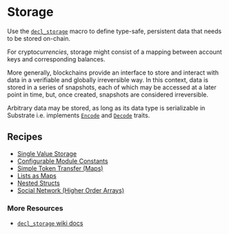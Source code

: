 # Storage

Use the [`decl_storage`](https://wiki.parity.io/decl_storage) macro to define type-safe, persistent data that needs to be stored on-chain.

For crypto*currencies*, storage might consist of a mapping between account keys and corresponding balances. 

More generally, blockchains provide an interface to store and interact with data in a verifiable and globally irreversible way. In this context, data is stored in a series of snapshots, each of which may be accessed at a later point in time, but, once created, snapshots are considered irreversible.

Arbitrary data may be stored, as long as its data type is serializable in Substrate i.e. implements [`Encode`](https://docs.rs/parity-codec/3.1.0/parity_codec/trait.Encode.html) and [`Decode`](https://docs.rs/parity-codec/3.1.0/parity_codec/trait.Decode.html#foreign-impls) traits.

## Recipes
- [Single Value Storage](./value.md)
- [Configurable Module Constants](./constants.md)
- [Simple Token Transfer (Maps)](./mapping.md)
- [Lists as Maps](./list.md)
- [Nested Structs](./structs.md)
- [Social Network (Higher Order Arrays)](./arrays.md)

### More Resources

* [`decl_storage` wiki docs](https://wiki.parity.io/decl_storage)